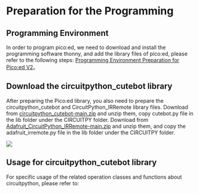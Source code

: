﻿---
sidebar_position: 3
sidebar_label: Preparation for the Programming
---

# Preparation for the Programming

## Programming Environment
In order to program pico:ed, we need to download and install the programming software thonny, and add the library files of pico:ed, please refer to the following steps: [Programming Environment Preparation for Pico:ed V2](https://www.elecfreaks.com/learn-en/pico-ed/pico_ed_v2_python.html)。
## Download the circuitpython_cutebot library
After preparing the Pico:ed library, you also need to prepare the circuitpython_cutebot and CircuitPython_IRRemote library files.
Download from [circuitpython_cutebot-main.zip](https://github.com/elecfreaks/circuitpython_cutebot/archive/refs/heads/main.zip) and unzip them, copy cutebot.py file in the lib folder under the CIRCUITPY folder.
Download from [Adafruit_CircuitPython_IRRemote-main.zip](https://github.com/adafruit/Adafruit_CircuitPython_IRRemote/archive/refs/heads/main.zip) and unzip them, and copy the adafruit_irremote.py file in the lib folder under the CIRCUITPY folder.

![](https://wiki-media-ef.oss-cn-hongkong.aliyuncs.com/i18n/en/docusaurus-plugin-content-docs/current/pico/picoed/picoed-smart-car/picoed-smart-cutebot/images/pico-cutebot-programming-01.png)

## Usage for circuitpython_cutebot library
For specific usage of the related operation classes and functions about circuitpython, please refer to:
